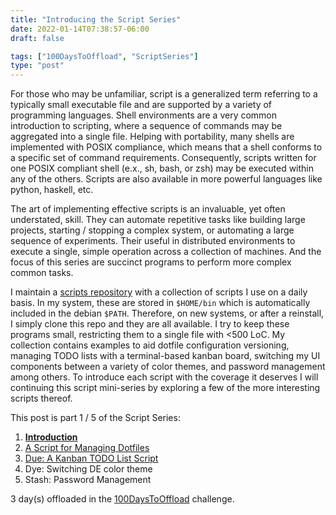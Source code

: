 ```yaml
---
title: "Introducing the Script Series"
date: 2022-01-14T07:38:57-06:00
draft: false

tags: ["100DaysToOffload", "ScriptSeries"]
type: "post"
---
```

    
For those who may be unfamiliar, script is a generalized term referring to a typically small executable file and are supported by a variety of programming languages. Shell environments are a very common introduction to scripting, where a sequence of commands may be aggregated into a single file. Helping with portability, many shells are implemented with POSIX compliance, which means that a shell conforms to a specific set of command requirements. Consequently, scripts written for one POSIX compliant shell (e.x., sh, bash, or zsh) may be executed within any of the others. Scripts are also available in more powerful languages like python, haskell, etc.

The art of implementing effective scripts is an invaluable, yet often understated, skill. They can automate repetitive tasks like building large projects, starting / stopping a complex system, or automating a large sequence of experiments. Their useful in distributed environments to execute a single, simple operation across a collection of machines. And the focus of this series are succinct programs to perform more complex common tasks.

I maintain a [scripts repository](https://github.com/hamersaw/scripts) with a collection of scripts I use on a daily basis. In my system, these are stored in `$HOME/bin` which is automatically included in the debian `$PATH`. Therefore, on new systems, or after a reinstall, I simply clone this repo and they are all available. I try to keep these programs small, restricting them to a single file with <500 LoC. My collection contains examples to aid dotfile configuration versioning, managing TODO lists with a terminal-based kanban board, switching my UI components between a variety of color themes, and password management among others. To introduce each script with the coverage it deserves I will continuing this script mini-series by exploring a few of the more interesting scripts thereof.

This post is part 1 / 5 of the Script Series:
1. [**Introduction**](/posts/2022.01.14-introducing-script-series)
2. [A Script for Managing Dotfiles](/posts/2022.01.18-a-script-for-managing-dotfiles)
3. [Due: A Kanban TODO List Script](/posts/2022.01.20-due-a-kanban-todo-list-script)
4. Dye: Switching DE color theme
5. Stash: Password Management

3 day(s) offloaded in the [100DaysToOffload](https://100daystooffload.com/) challenge.
